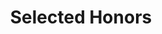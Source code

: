 ---
title : "Selected Honors"
experience:
  enable : true
  # title : ""
  experience_list:
    - name: "MLCommons ML and Systems Rising Stars"
      # company: ""
      duration: "2025"
      content: "These promising researchers, drawn from over 170 applicants, have demonstrated excellence in Machine Learning (ML) and Systems research and stand out for their current and future contributions and potential."
    - name: "Rackham International Student Fellowship"
      # company: ""
      duration: "2024"
      content: "The award recognizes her academic excellence and will support her ongoing research in CSE. [news](https://cse.engin.umich.edu/stories/joy-dong-receives-rackham-international-student-fellowship)"
    
---